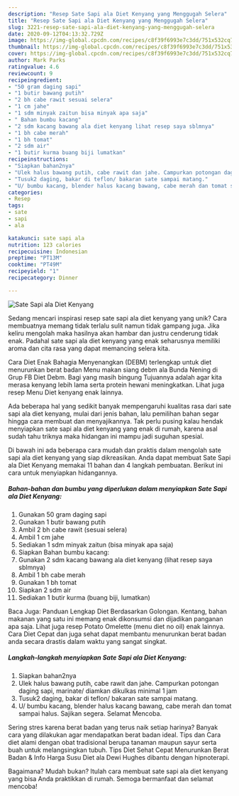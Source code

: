 ```yaml
---
description: "Resep Sate Sapi ala Diet Kenyang yang Menggugah Selera"
title: "Resep Sate Sapi ala Diet Kenyang yang Menggugah Selera"
slug: 3221-resep-sate-sapi-ala-diet-kenyang-yang-menggugah-selera
date: 2020-09-12T04:13:32.729Z
image: https://img-global.cpcdn.com/recipes/c8f39f6993e7c3dd/751x532cq70/sate-sapi-ala-diet-kenyang-foto-resep-utama.jpg
thumbnail: https://img-global.cpcdn.com/recipes/c8f39f6993e7c3dd/751x532cq70/sate-sapi-ala-diet-kenyang-foto-resep-utama.jpg
cover: https://img-global.cpcdn.com/recipes/c8f39f6993e7c3dd/751x532cq70/sate-sapi-ala-diet-kenyang-foto-resep-utama.jpg
author: Mark Parks
ratingvalue: 4.6
reviewcount: 9
recipeingredient:
- "50 gram daging sapi"
- "1 butir bawang putih"
- "2 bh cabe rawit sesuai selera"
- "1 cm jahe"
- "1 sdm minyak zaitun bisa minyak apa saja"
- " Bahan bumbu kacang"
- "2 sdm kacang bawang ala diet kenyang lihat resep saya sblmnya"
- "1 bh cabe merah"
- "1 bh tomat"
- "2 sdm air"
- "1 butir kurma buang biji lumatkan"
recipeinstructions:
- "Siapkan bahan2nya"
- "Ulek halus bawang putih, cabe rawit dan jahe. Campurkan potongan daging sapi, marinate/ diamkan dikulkas minimal 1 jam"
- "Tusuk2 daging, bakar di teflon/ bakaran sate sampai matang."
- "U/ bumbu kacang, blender halus kacang bawang, cabe merah dan tomat sampai halus. Sajikan segera. Selamat Mencoba."
categories:
- Resep
tags:
- sate
- sapi
- ala

katakunci: sate sapi ala 
nutrition: 123 calories
recipecuisine: Indonesian
preptime: "PT13M"
cooktime: "PT49M"
recipeyield: "1"
recipecategory: Dinner

---
```



![Sate Sapi ala Diet Kenyang](https://img-global.cpcdn.com/recipes/c8f39f6993e7c3dd/751x532cq70/sate-sapi-ala-diet-kenyang-foto-resep-utama.jpg)

Sedang mencari inspirasi resep sate sapi ala diet kenyang yang unik? Cara membuatnya memang tidak terlalu sulit namun tidak gampang juga. Jika keliru mengolah maka hasilnya akan hambar dan justru cenderung tidak enak. Padahal sate sapi ala diet kenyang yang enak seharusnya memiliki aroma dan cita rasa yang dapat memancing selera kita.

Cara Diet Enak Bahagia Menyenangkan (DEBM) terlengkap untuk diet menurunkan berat badan Menu makan siang debm ala Bunda Nening di Grup FB Diet Debm. Bagi yang masih bingung Tujuannya adalah agar kita merasa kenyang lebih lama serta protein hewani meningkatkan. Lihat juga resep Menu Diet kenyang enak lainnya.

Ada beberapa hal yang sedikit banyak mempengaruhi kualitas rasa dari sate sapi ala diet kenyang, mulai dari jenis bahan, lalu pemilihan bahan segar hingga cara membuat dan menyajikannya. Tak perlu pusing kalau hendak menyiapkan sate sapi ala diet kenyang yang enak di rumah, karena asal sudah tahu triknya maka hidangan ini mampu jadi suguhan spesial.


Di bawah ini ada beberapa cara mudah dan praktis dalam mengolah sate sapi ala diet kenyang yang siap dikreasikan. Anda dapat membuat Sate Sapi ala Diet Kenyang memakai 11 bahan dan 4 langkah pembuatan. Berikut ini cara untuk menyiapkan hidangannya.

<!--inarticleads1-->

##### Bahan-bahan dan bumbu yang diperlukan dalam menyiapkan Sate Sapi ala Diet Kenyang:

1. Gunakan 50 gram daging sapi
1. Gunakan 1 butir bawang putih
1. Ambil 2 bh cabe rawit (sesuai selera)
1. Ambil 1 cm jahe
1. Sediakan 1 sdm minyak zaitun (bisa minyak apa saja)
1. Siapkan  Bahan bumbu kacang:
1. Gunakan 2 sdm kacang bawang ala diet kenyang (lihat resep saya sblmnya)
1. Ambil 1 bh cabe merah
1. Gunakan 1 bh tomat
1. Siapkan 2 sdm air
1. Sediakan 1 butir kurma (buang biji, lumatkan)


Baca Juga: Panduan Lengkap Diet Berdasarkan Golongan. Kentang, bahan makanan yang satu ini memang enak dikonsumsi dan dijadikan panganan apa saja. Lihat juga resep Potato Omelette (menu diet no oil) enak lainnya. Cara Diet Cepat dan juga sehat dapat membantu menurunkan berat badan anda secara drastis dalam waktu yang sangat singkat. 

<!--inarticleads2-->

##### Langkah-langkah menyiapkan Sate Sapi ala Diet Kenyang:

1. Siapkan bahan2nya
1. Ulek halus bawang putih, cabe rawit dan jahe. Campurkan potongan daging sapi, marinate/ diamkan dikulkas minimal 1 jam
1. Tusuk2 daging, bakar di teflon/ bakaran sate sampai matang.
1. U/ bumbu kacang, blender halus kacang bawang, cabe merah dan tomat sampai halus. Sajikan segera. Selamat Mencoba.


Sering stres karena berat badan yang terus naik setiap harinya? Banyak cara yang dilakukan agar mendapatkan berat badan ideal. Tips dan Cara diet alami dengan obat tradisional berupa tanaman maupun sayur serta buah untuk melangsingkan tubuh. Tips Diet Sehat Cepat Menurunkan Berat Badan &amp; Info Harga Susu Diet ala Dewi Hughes dibantu dengan hipnoterapi. 

Bagaimana? Mudah bukan? Itulah cara membuat sate sapi ala diet kenyang yang bisa Anda praktikkan di rumah. Semoga bermanfaat dan selamat mencoba!
